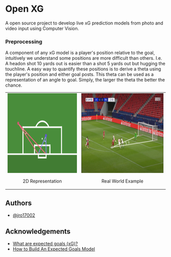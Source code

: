 
# Open XG

A open source project to develop live xG prediction models 
from photo and video input using Computer Vision. 


### Preprocessing

A component of any xG model is a player's position relative to the goal, intuitively we understand some positions are more difficult than others. I.e. A headon shot 10 yards out is easier than a shot 5 yards out but hugging the touchline. A easy way to quantify these positions is to derive a theta using the player's position and either goal posts. This theta can be used as a representation of an angle to goal. Simply, the larger the theta the better the chance.


<center>
<table><tr>
<td> <img src="./visualizations/theta_vis.png" alt="2D Representation" style="height: 250px;"/> 
        <center> 
                <p> 2D Representation </p> 
        </center>
</td>
<td> <img src="./visualizations/irl_theta_vis.png" alt="Real World Example" style="height: 250px;"/>
        <center> 
                <p> Real World Example </p> 
        </center>
</td>
</tr></table>
</center>


## Authors

- [@jro17002](https://www.github.com/jro17002)


## Acknowledgements

 - [What are expected goals (xG)? ](https://theanalyst.com/na/2021/07/what-are-expected-goals-xg/)
 - [How to Build An Expected Goals Model](https://www.youtube.com/watch?v=bpjLyFyLlXs&t=1201s)

